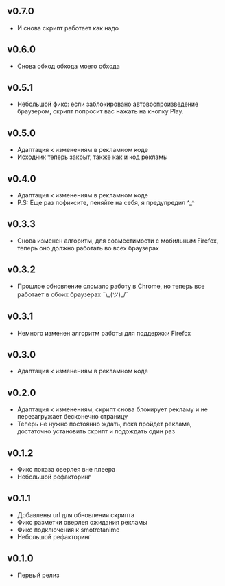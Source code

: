## v0.7.0
* И снова скрипт работает как надо

## v0.6.0
* Снова обход обхода моего обхода

## v0.5.1
* Небольшой фикс: если заблокировано автовоспроизведение браузером, скрипт попросит вас нажать на кнопку Play.

## v0.5.0
* Адаптация к изменениям в рекламном коде
* Исходник теперь закрыт, также как и код рекламы

## v0.4.0
* Адаптация к изменениям в рекламном коде
* P.S: Еще раз пофиксите, пеняйте на себя, я предупредил ^_^

## v0.3.3
* Снова изменен алгоритм, для совместимости с мобильным Firefox, теперь оно должно работать во всех браузерах

## v0.3.2
* Прошлое обновление сломало работу в Chrome, но теперь все работает в обоих браузерах ¯\\_(ツ)\_/¯

## v0.3.1
* Немного изменен алгоритм работы для поддержки Firefox

## v0.3.0
* Адаптация к изменениям в рекламном коде

## v0.2.0
* Адаптация к изменениям, скрипт снова блокирует рекламу и не перезагружает бесконечно страницу
* Теперь не нужно постоянно ждать, пока пройдет реклама, достаточно установить скрипт и подождать один раз

## v0.1.2
* Фикс показа оверлея вне плеера
* Небольшой рефакторинг

## v0.1.1
* Добавлены url для обновления скрипта
* Фикс разметки оверлея ожидания рекламы
* Фикс подключения к smotretanime
* Небольшой рефакторинг

## v0.1.0
* Первый релиз